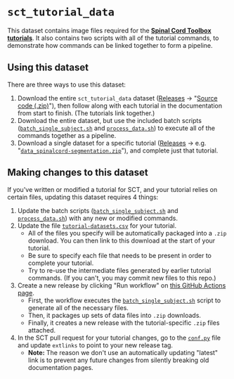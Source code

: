 # `sct_tutorial_data`

This dataset contains image files required for the **[Spinal Cord Toolbox tutorials](https://spinalcordtoolbox.com/en/latest/tutorials/tutorials.html)**. It also contains two scripts with all of the tutorial commands, to demonstrate how commands can be linked together to form a pipeline.

## Using this dataset

There are three ways to use this dataset:

1. Download the entire `sct_tutorial_data` dataset ([Releases](https://github.com/spinalcordtoolbox/sct_tutorial_data/releases/latest) -> "[Source code (.zip)](https://github.com/spinalcordtoolbox/sct_tutorial_data/archive/refs/heads/master.zip)"), then follow along with each tutorial in the documentation from start to finish. (The tutorials link together.)
2. Download the entire dataset, but use the included batch scripts ([`batch_single_subject.sh`](https://github.com/spinalcordtoolbox/sct_tutorial_data/blob/master/single_subject/batch_single_subject.sh) and [`process_data.sh`](https://github.com/spinalcordtoolbox/sct_tutorial_data/blob/master/multi_subject/process_data.sh)) to execute all of the commands together as a pipeline.
3. Download a single dataset for a specific tutorial ([Releases](https://github.com/spinalcordtoolbox/sct_tutorial_data/releases/latest) -> e.g. "[`data_spinalcord-segmentation.zip`](https://github.com/spinalcordtoolbox/sct_tutorial_data/releases/latest/download/data_spinalcord-segmentation.zip)"), and complete just that tutorial.

## Making changes to this dataset

If you've written or modified a tutorial for SCT, and your tutorial relies on certain files, updating this dataset requires 4 things:

1. Update the batch scripts ([`batch_single_subject.sh`](https://github.com/spinalcordtoolbox/sct_tutorial_data/blob/master/single_subject/batch_single_subject.sh) and [`process_data.sh`](https://github.com/spinalcordtoolbox/sct_tutorial_data/blob/master/multi_subject/process_data.sh)) with any new or modified commands.
2. Update the file [`tutorial-datasets.csv`](https://github.com/spinalcordtoolbox/sct_tutorial_data/blob/master/tutorial-datasets.csv) for your tutorial.
    * All of the files you specify will be automatically packaged into a `.zip` download. You can then link to this download at the start of your tutorial.
    * Be sure to specify each file that needs to be present in order to complete your tutorial.
    * Try to re-use the intermediate files generated by earlier tutorial commands. (If you can't, you may commit new files to this repo.)
3. Create a new release by clicking "Run workflow" on [this GitHub Actions page](https://github.com/spinalcordtoolbox/sct_tutorial_data/actions/workflows/create_release.yml).
    * First, the workflow executes the [`batch_single_subject.sh`](https://github.com/spinalcordtoolbox/sct_tutorial_data/blob/master/single_subject/batch_single_subject.sh) script to generate all of the necessary files.
    * Then, it packages up sets of data files into `.zip` downloads. 
    * Finally, it creates a new release with the tutorial-specific `.zip` files attached.
4. In the SCT pull request for your tutorial changes, go to the [`conf.py`](https://github.com/spinalcordtoolbox/spinalcordtoolbox/blob/master/documentation/source/conf.py) file and update `extlinks` to point to your new release tag.
    * **Note:** The reason we don't use an automatically updating "latest" link is to prevent any future changes from silently breaking old documentation pages.
